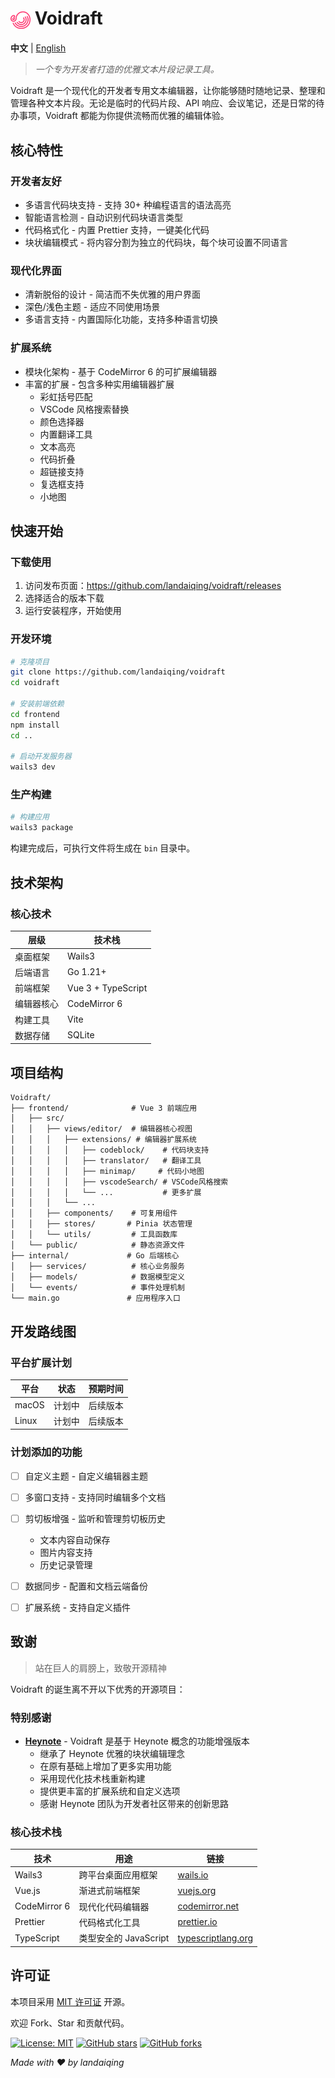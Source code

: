 # <img src="./frontend/public/appicon.png" alt="Voidraft Logo" width="32" height="32" style="vertical-align: middle;"> Voidraft

**中文** | [English](README.md)

> *一个专为开发者打造的优雅文本片段记录工具。*

Voidraft 是一个现代化的开发者专用文本编辑器，让你能够随时随地记录、整理和管理各种文本片段。无论是临时的代码片段、API 响应、会议笔记，还是日常的待办事项，Voidraft 都能为你提供流畅而优雅的编辑体验。

## 核心特性

### 开发者友好

- 多语言代码块支持 - 支持 30+ 种编程语言的语法高亮
- 智能语言检测 - 自动识别代码块语言类型
- 代码格式化 - 内置 Prettier 支持，一键美化代码
- 块状编辑模式 - 将内容分割为独立的代码块，每个块可设置不同语言

### 现代化界面

- 清新脱俗的设计 - 简洁而不失优雅的用户界面
- 深色/浅色主题 - 适应不同使用场景
- 多语言支持 - 内置国际化功能，支持多种语言切换

### 扩展系统

- 模块化架构 - 基于 CodeMirror 6 的可扩展编辑器
- 丰富的扩展 - 包含多种实用编辑器扩展
  - 彩虹括号匹配
  - VSCode 风格搜索替换
  - 颜色选择器
  - 内置翻译工具
  - 文本高亮
  - 代码折叠
  - 超链接支持
  - 复选框支持
  - 小地图


## 快速开始

### 下载使用

1. 访问发布页面：https://github.com/landaiqing/voidraft/releases
2. 选择适合的版本下载
3. 运行安装程序，开始使用

### 开发环境

```bash
# 克隆项目
git clone https://github.com/landaiqing/voidraft
cd voidraft

# 安装前端依赖
cd frontend
npm install
cd ..

# 启动开发服务器
wails3 dev
```

### 生产构建

```bash
# 构建应用
wails3 package
```

构建完成后，可执行文件将生成在 `bin` 目录中。

## 技术架构

### 核心技术

| 层级 | 技术栈 |
|------|--------|
| 桌面框架 | Wails3 |
| 后端语言 | Go 1.21+ |
| 前端框架 | Vue 3 + TypeScript |
| 编辑器核心 | CodeMirror 6 |
| 构建工具 | Vite |
| 数据存储 | SQLite |

## 项目结构

```
Voidraft/
├── frontend/              # Vue 3 前端应用
│   ├── src/
│   │   ├── views/editor/  # 编辑器核心视图
│   │   │   ├── extensions/ # 编辑器扩展系统
│   │   │   │   ├── codeblock/    # 代码块支持
│   │   │   │   ├── translator/   # 翻译工具
│   │   │   │   ├── minimap/     # 代码小地图
│   │   │   │   ├── vscodeSearch/ # VSCode风格搜索
│   │   │   │   └── ...           # 更多扩展
│   │   │   └── ...
│   │   ├── components/    # 可复用组件
│   │   ├── stores/       # Pinia 状态管理
│   │   └── utils/         # 工具函数库
│   └── public/            # 静态资源文件
├── internal/             # Go 后端核心
│   ├── services/          # 核心业务服务
│   ├── models/            # 数据模型定义
│   └── events/            # 事件处理机制
└── main.go               # 应用程序入口
```

## 开发路线图

### 平台扩展计划

| 平台 | 状态 | 预期时间 |
|------|------|----------|
| macOS | 计划中 | 后续版本 |
| Linux | 计划中 | 后续版本 |

### 计划添加的功能
- [ ] 自定义主题 - 自定义编辑器主题
- [ ] 多窗口支持 - 支持同时编辑多个文档
- [ ] 剪切板增强 - 监听和管理剪切板历史
  - 文本内容自动保存
  - 图片内容支持
  - 历史记录管理
- [ ] 数据同步 - 配置和文档云端备份
- [ ] 扩展系统 - 支持自定义插件


## 致谢

> 站在巨人的肩膀上，致敬开源精神

Voidraft 的诞生离不开以下优秀的开源项目：

### 特别感谢

- **[Heynote](https://github.com/heyman/heynote/)** - Voidraft 是基于 Heynote 概念的功能增强版本
  - 继承了 Heynote 优雅的块状编辑理念
  - 在原有基础上增加了更多实用功能
  - 采用现代化技术栈重新构建
  - 提供更丰富的扩展系统和自定义选项
  - 感谢 Heynote 团队为开发者社区带来的创新思路

### 核心技术栈

| 技术 | 用途 | 链接                                                   |
|------|------|------------------------------------------------------|
| Wails3 | 跨平台桌面应用框架 | [wails.io](https://v3alpha.wails.io/)                |
| Vue.js | 渐进式前端框架 | [vuejs.org](https://vuejs.org/)                      |
| CodeMirror 6 | 现代化代码编辑器 | [codemirror.net](https://codemirror.net/)            |
| Prettier | 代码格式化工具 | [prettier.io](https://prettier.io/)                  |
| TypeScript | 类型安全的 JavaScript | [typescriptlang.org](https://www.typescriptlang.org/) |

## 许可证

本项目采用 [MIT 许可证](LICENSE) 开源。

欢迎 Fork、Star 和贡献代码。

[![License: MIT](https://img.shields.io/badge/License-MIT-yellow.svg)](https://opensource.org/licenses/MIT)
[![GitHub stars](https://img.shields.io/github/stars/landaiqing/Voidraft.svg?style=social&label=Star)](https://github.com/yourusername/Voidraft)
[![GitHub forks](https://img.shields.io/github/forks/landaiqing/Voidraft.svg?style=social&label=Fork)](https://github.com/yourusername/Voidraft)

*Made with ❤️ by landaiqing*
